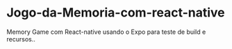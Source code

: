 # Jogo-da-Memoria-com-react-native

Memory Game com React-native usando o Expo para teste de build e recursos.. 
